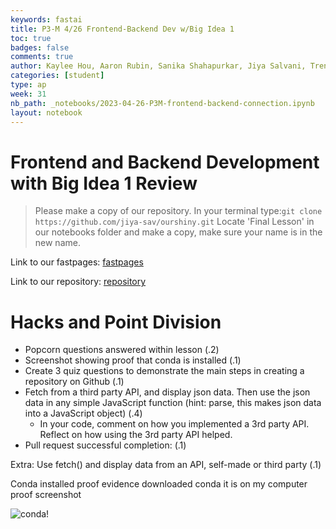 ```yaml
---
keywords: fastai
title: P3-M 4/26 Frontend-Backend Dev w/Big Idea 1
toc: true
badges: false
comments: true
author: Kaylee Hou, Aaron Rubin, Sanika Shahapurkar, Jiya Salvani, Trent Cardall, Mani Taleban
categories: [student]
type: ap 
week: 31
nb_path: _notebooks/2023-04-26-P3M-frontend-backend-connection.ipynb
layout: notebook
---
```


<!--
#################################################
### THIS FILE WAS AUTOGENERATED! DO NOT EDIT! ###
#################################################
# file to edit: _notebooks/2023-04-26-P3M-frontend-backend-connection.ipynb
-->

<div class="container" id="notebook-container">
        
<div class="cell border-box-sizing text_cell rendered"><div class="inner_cell">
<div class="text_cell_render border-box-sizing rendered_html">
<h1 id="Frontend-and-Backend-Development-with-Big-Idea-1-Review">Frontend and Backend Development with Big Idea 1 Review<a class="anchor-link" href="#Frontend-and-Backend-Development-with-Big-Idea-1-Review"> </a></h1><blockquote><p>Please make a copy of our repository. In your terminal type:<code>git clone https://github.com/jiya-sav/ourshiny.git</code>
Locate 'Final Lesson' in our notebooks folder and make a copy, make sure your name is in the new name.</p>
</blockquote>
<p>Link to our fastpages: <a href="https://jiya-sav.github.io/ourshiny/">fastpages</a></p>
<p>Link to our repository: <a href="https://github.com/jiya-sav/ourshiny">repository</a></p>

</div>
</div>
</div>
<div class="cell border-box-sizing text_cell rendered"><div class="inner_cell">
<div class="text_cell_render border-box-sizing rendered_html">
<h1 id="Hacks-and-Point-Division">Hacks and Point Division<a class="anchor-link" href="#Hacks-and-Point-Division"> </a></h1><ul>
<li>Popcorn questions answered within lesson (.2)</li>
<li>Screenshot showing proof that conda is installed (.1)</li>
<li>Create 3 quiz questions to demonstrate the main steps in creating a repository on Github (.1)</li>
<li>Fetch from a third party API, and display json data. Then use the json data in any simple JavaScript function (hint: parse, this makes json data into a JavaScript object) (.4)<ul>
<li>In your code, comment on how you implemented a 3rd party API. Reflect on how using the 3rd party API helped.</li>
</ul>
</li>
<li>Pull request successful completion: (.1)</li>
</ul>
<p>Extra: Use fetch() and display data from an API, self-made or third party (.1)</p>

</div>
</div>
</div>
<div class="cell border-box-sizing text_cell rendered"><div class="inner_cell">
<div class="text_cell_render border-box-sizing rendered_html">
<p>Conda installed proof evidence downloaded conda it is on my computer proof screenshot</p>
<p><img src="/CS_Swag/images/copied_from_nb/images/conda.png" alt="conda!"></p>

</div>
</div>
</div>
</div>
 

